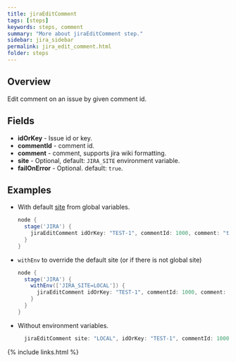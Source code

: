 ```yaml
---
title: jiraEditComment
tags: [steps]
keywords: steps, comment
summary: "More about jiraEditComment step."
sidebar: jira_sidebar
permalink: jira_edit_comment.html
folder: steps
---
```

## Overview

Edit comment on an issue by given comment id.

## Fields

* **idOrKey** - Issue id or key.
* **commentId** - comment id.
* **comment** - comment, supports jira wiki formatting.
* **site** - Optional, default: `JIRA_SITE` environment variable.
* **failOnError** - Optional. default: `true`.

## Examples

* With default [site](config#environment-variables) from global variables.

  ```groovy
  node {
    stage('JIRA') {
      jiraEditComment idOrKey: "TEST-1", commentId: 1000, comment: "test comment"
    }
  }
  ```
* `withEnv` to override the default site (or if there is not global site)
  ```groovy
  node {
    stage('JIRA') {
      withEnv(['JIRA_SITE=LOCAL']) {
        jiraEditComment idOrKey: "TEST-1", commentId: 1000, comment: "test comment"
      }
    }
  }
  ```
* Without environment variables.
  ```groovy
    jiraEditComment site: "LOCAL", idOrKey: "TEST-1", commentId: 1000, comment: "test comment"
  ```

{% include links.html %}

